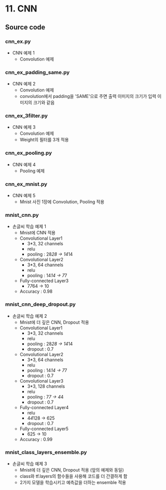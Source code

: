# 11. CNN

## Source code

### cnn_ex.py

- CNN 예제 1
  - Convolution 예제

### cnn_ex_padding_same.py

- CNN 예제 2
  - Convolution 예제
  - convolution에서 padding을 'SAME'으로 주면 출력 이미지의 크기가 입력 이미지의 크기와 같음

### cnn_ex_3filter.py

- CNN 예제 3
  - Convolution 예제
  - Weight의 필터를 3개 적용

### cnn_ex_pooling.py

- CNN 예제 4
  - Pooling 예제

### cnn_ex_mnist.py

- CNN 예제 5
  - Mnist 사진 1장에 Convolution, Pooling 적용

### mnist_cnn.py

- 손글씨 학습 예제 1
  - Mnist에 CNN 적용
  - Convolutional Layer1
  	- 3*3, 32 channels
	- relu
	- pooling : 28*28 -> 14*14
  - Convolutional Layer2
  	- 3*3, 64 channels
	- relu
	- pooling : 14*14 -> 7*7
  - Fully-connected Layer3
	- 7*7*64 -> 10
  - Accuracy : 0.98

### mnist_cnn_deep_dropout.py

- 손글씨 학습 예제 2
  - Mnist에 더 깊은 CNN, Dropout 적용
  - Convolutional Layer1
  	- 3*3, 32 channels
	- relu
	- pooling : 28*28 -> 14*14
	- dropout : 0.7
  - Convolutional Layer2
  	- 3*3, 64 channels
	- relu
	- pooling : 14*14 -> 7*7
	- dropout : 0.7
  - Convolutional Layer3
  	- 3*3, 128 channels
	- relu
	- pooling : 7*7 -> 4*4
	- dropout : 0.7
  - Fully-connected Layer4
	- relu
	- 4*4*128 -> 625
	- dropout : 0.7
  - Fully-connected Layer5
  	- 625 -> 10
  - Accuracy : 0.99

### mnist_class_layers_ensemble.py

- 손글씨 학습 예제 3
  - Mnist에 더 깊은 CNN, Dropout 적용 (앞의 예제와 동일)
  - class와 tf.layers의 함수들을 사용해 코드를 더 간결하게 함
  - 2가지 모델을 학습시키고 예측값을 더하는 ensemble 적용
